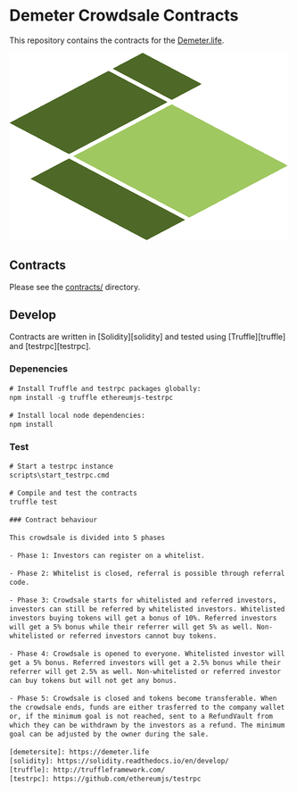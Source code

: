 # Demeter Crowdsale Contracts

This repository contains the contracts for the [Demeter.life](demetersite).

![Demeter.life logo](demeter.png)

## Contracts

Please see the [contracts/](contracts) directory.

## Develop

Contracts are written in [Solidity][solidity] and tested using [Truffle][truffle] and [testrpc][testrpc].

### Depenencies

```
# Install Truffle and testrpc packages globally:
npm install -g truffle ethereumjs-testrpc

# Install local node dependencies:
npm install
```

### Test

```
# Start a testrpc instance
scripts\start_testrpc.cmd

# Compile and test the contracts
truffle test

### Contract behaviour

This crowdsale is divided into 5 phases

- Phase 1: Investors can register on a whitelist.

- Phase 2: Whitelist is closed, referral is possible through referral code.

- Phase 3: Crowdsale starts for whitelisted and referred investors, investors can still be referred by whitelisted investors. Whitelisted investors buying tokens will get a bonus of 10%. Referred investors will get a 5% bonus while their referrer will get 5% as well. Non-whitelisted or referred investors cannot buy tokens.

- Phase 4: Crowdsale is opened to everyone. Whitelisted investor will get a 5% bonus. Referred investors will get a 2.5% bonus while their referrer will get 2.5% as well. Non-whitelisted or referred investor can buy tokens but will not get any bonus.

- Phase 5: Crowdsale is closed and tokens become transferable. When the crowdsale ends, funds are either trasferred to the company wallet or, if the minimum goal is not reached, sent to a RefundVault from which they can be withdrawn by the investors as a refund. The minimum goal can be adjusted by the owner during the sale.

[demetersite]: https://demeter.life
[solidity]: https://solidity.readthedocs.io/en/develop/
[truffle]: http://truffleframework.com/
[testrpc]: https://github.com/ethereumjs/testrpc
